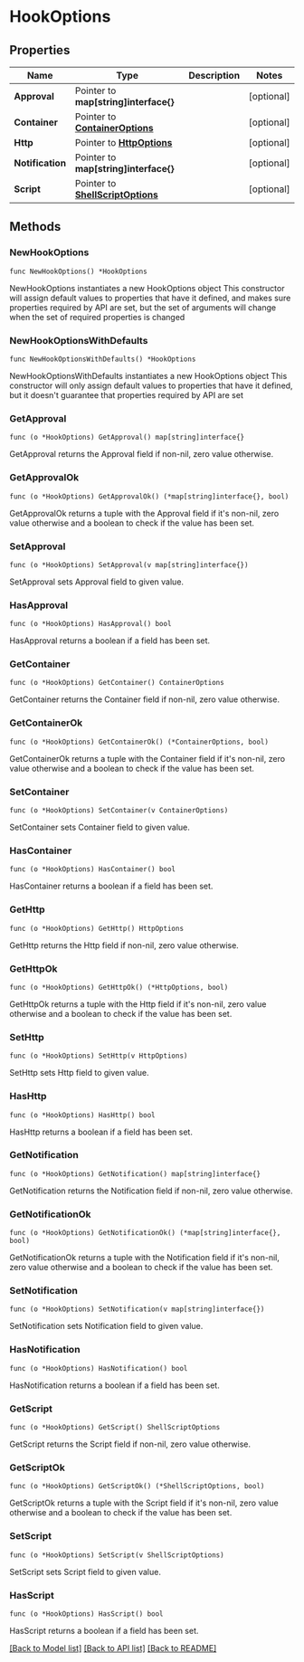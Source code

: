 # HookOptions

## Properties

Name | Type | Description | Notes
------------ | ------------- | ------------- | -------------
**Approval** | Pointer to **map[string]interface{}** |  | [optional] 
**Container** | Pointer to [**ContainerOptions**](ContainerOptions.md) |  | [optional] 
**Http** | Pointer to [**HttpOptions**](HttpOptions.md) |  | [optional] 
**Notification** | Pointer to **map[string]interface{}** |  | [optional] 
**Script** | Pointer to [**ShellScriptOptions**](ShellScriptOptions.md) |  | [optional] 

## Methods

### NewHookOptions

`func NewHookOptions() *HookOptions`

NewHookOptions instantiates a new HookOptions object
This constructor will assign default values to properties that have it defined,
and makes sure properties required by API are set, but the set of arguments
will change when the set of required properties is changed

### NewHookOptionsWithDefaults

`func NewHookOptionsWithDefaults() *HookOptions`

NewHookOptionsWithDefaults instantiates a new HookOptions object
This constructor will only assign default values to properties that have it defined,
but it doesn't guarantee that properties required by API are set

### GetApproval

`func (o *HookOptions) GetApproval() map[string]interface{}`

GetApproval returns the Approval field if non-nil, zero value otherwise.

### GetApprovalOk

`func (o *HookOptions) GetApprovalOk() (*map[string]interface{}, bool)`

GetApprovalOk returns a tuple with the Approval field if it's non-nil, zero value otherwise
and a boolean to check if the value has been set.

### SetApproval

`func (o *HookOptions) SetApproval(v map[string]interface{})`

SetApproval sets Approval field to given value.

### HasApproval

`func (o *HookOptions) HasApproval() bool`

HasApproval returns a boolean if a field has been set.

### GetContainer

`func (o *HookOptions) GetContainer() ContainerOptions`

GetContainer returns the Container field if non-nil, zero value otherwise.

### GetContainerOk

`func (o *HookOptions) GetContainerOk() (*ContainerOptions, bool)`

GetContainerOk returns a tuple with the Container field if it's non-nil, zero value otherwise
and a boolean to check if the value has been set.

### SetContainer

`func (o *HookOptions) SetContainer(v ContainerOptions)`

SetContainer sets Container field to given value.

### HasContainer

`func (o *HookOptions) HasContainer() bool`

HasContainer returns a boolean if a field has been set.

### GetHttp

`func (o *HookOptions) GetHttp() HttpOptions`

GetHttp returns the Http field if non-nil, zero value otherwise.

### GetHttpOk

`func (o *HookOptions) GetHttpOk() (*HttpOptions, bool)`

GetHttpOk returns a tuple with the Http field if it's non-nil, zero value otherwise
and a boolean to check if the value has been set.

### SetHttp

`func (o *HookOptions) SetHttp(v HttpOptions)`

SetHttp sets Http field to given value.

### HasHttp

`func (o *HookOptions) HasHttp() bool`

HasHttp returns a boolean if a field has been set.

### GetNotification

`func (o *HookOptions) GetNotification() map[string]interface{}`

GetNotification returns the Notification field if non-nil, zero value otherwise.

### GetNotificationOk

`func (o *HookOptions) GetNotificationOk() (*map[string]interface{}, bool)`

GetNotificationOk returns a tuple with the Notification field if it's non-nil, zero value otherwise
and a boolean to check if the value has been set.

### SetNotification

`func (o *HookOptions) SetNotification(v map[string]interface{})`

SetNotification sets Notification field to given value.

### HasNotification

`func (o *HookOptions) HasNotification() bool`

HasNotification returns a boolean if a field has been set.

### GetScript

`func (o *HookOptions) GetScript() ShellScriptOptions`

GetScript returns the Script field if non-nil, zero value otherwise.

### GetScriptOk

`func (o *HookOptions) GetScriptOk() (*ShellScriptOptions, bool)`

GetScriptOk returns a tuple with the Script field if it's non-nil, zero value otherwise
and a boolean to check if the value has been set.

### SetScript

`func (o *HookOptions) SetScript(v ShellScriptOptions)`

SetScript sets Script field to given value.

### HasScript

`func (o *HookOptions) HasScript() bool`

HasScript returns a boolean if a field has been set.


[[Back to Model list]](../README.md#documentation-for-models) [[Back to API list]](../README.md#documentation-for-api-endpoints) [[Back to README]](../README.md)


